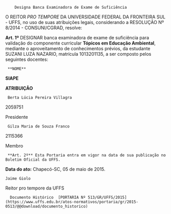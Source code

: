         Designa Banca Examinadora de Exame de Suficiência  

O REITOR *PRO TEMPORE* DA UNIVERSIDADE FEDERAL DA FRONTEIRA SUL - UFFS, no uso de suas atribuições legais, considerando a RESOLUÇÃO Nº 8/2014 - CONSUNI/CGRAD, resolve:

 **Art. 1º** DESIGNAR banca examinadora de exame de suficiência para validação do componente curricular **Tópicos em Educação Ambiental**, mediante o aproveitamento de conhecimentos prévios, da estudante SUZANI LUZA NAZARIO, matrícula 1013201135, a ser composto pelos seguintes docentes:

     **NOME**

   **SIAPE**

   **ATRIBUIÇÃO**

     Berta Lúcia Pereira Villagra

   2059751

   Presidente

     Gilza Maria de Souza Franco 

   2115366

   Membro

     **Art. 2º** Esta Portaria entra em vigor na data de sua publicação no Boletim Oficial da UFFS.

  

   **Data do ato:** Chapecó-SC, 05 de maio de 2015.   
 

    Jaime Giolo   
 Reitor pro tempore da UFFS 

      Documento Histórico  [PORTARIA Nº 513/GR/UFFS/2015](https://www.uffs.edu.br/atos-normativos/portaria/gr/2015-0513/@@download/documento_historico)     
      